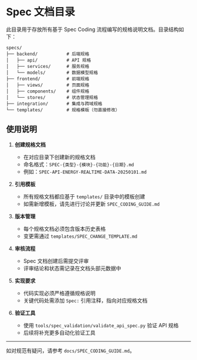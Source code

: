 # Spec 文档目录

此目录用于存放所有基于 Spec Coding 流程编写的规格说明文档。目录结构如下：

```
specs/
├── backend/           # 后端规格
│   ├── api/           # API 规格
│   ├── services/      # 服务规格
│   └── models/        # 数据模型规格
├── frontend/          # 前端规格
│   ├── views/         # 页面规格
│   ├── components/    # 组件规格
│   └── stores/        # 状态管理规格
├── integration/       # 集成与跨域规格
└── templates/         # 规格模板（勿直接修改）
```

## 使用说明

1. **创建规格文档**
   - 在对应目录下创建新的规格文档
   - 命名格式：`SPEC-{类型}-{模块}-{功能}-{日期}.md`
   - 例如：`SPEC-API-ENERGY-REALTIME-DATA-20250101.md`

2. **引用模板**
   - 所有规格文档都应基于 `templates/` 目录中的模板创建
   - 如需新增模板，请先进行讨论并更新 `SPEC_CODING_GUIDE.md`

3. **版本管理**
   - 每个规格文档必须包含版本历史表格
   - 变更需通过 `templates/SPEC_CHANGE_TEMPLATE.md`

4. **审核流程**
   - Spec 文档创建后需提交评审
   - 评审结论和状态需记录在文档头部元数据中

5. **实现要求**
   - 代码实现必须严格遵循规格说明
   - 关键代码处需添加 `Spec:` 引用注释，指向对应规格文档

6. **验证工具**
   - 使用 `tools/spec_validation/validate_api_spec.py` 验证 API 规格
   - 后续将补充更多自动化验证工具

---

如对规范有疑问，请参考 `docs/SPEC_CODING_GUIDE.md`。
